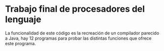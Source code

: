 # Trabajo final de procesadores del lenguaje

La funcionalidad de este código es la recreación de un compilador parecido a Java, hay 12 programas para probar las distintas funciones que ofrece 
este programa.
